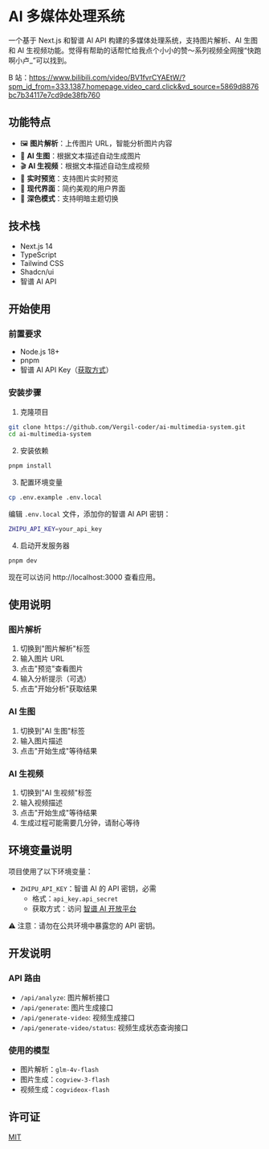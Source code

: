 # AI 多媒体处理系统

一个基于 Next.js 和智谱 AI API 构建的多媒体处理系统，支持图片解析、AI 生图和 AI 生视频功能。觉得有帮助的话帮忙给我点个小小的赞～系列视频全网搜“快跑啊小卢\_”可以找到。

B 站：https://www.bilibili.com/video/BV1fvrCYAEtW/?spm_id_from=333.1387.homepage.video_card.click&vd_source=5869d8876bc7b34117e7cd9de38fb760

## 功能特点

- 🖼️ **图片解析**：上传图片 URL，智能分析图片内容
- 🎨 **AI 生图**：根据文本描述自动生成图片
- 🎬 **AI 生视频**：根据文本描述自动生成视频
- 🎯 **实时预览**：支持图片实时预览
- 🌈 **现代界面**：简约美观的用户界面
- 🌙 **深色模式**：支持明暗主题切换

## 技术栈

- Next.js 14
- TypeScript
- Tailwind CSS
- Shadcn/ui
- 智谱 AI API

## 开始使用

### 前置要求

- Node.js 18+
- pnpm
- 智谱 AI API Key（[获取方式](https://open.bigmodel.cn/)）

### 安装步骤

1. 克隆项目

```bash
git clone https://github.com/Vergil-coder/ai-multimedia-system.git
cd ai-multimedia-system
```

2. 安装依赖

```bash
pnpm install
```

3. 配置环境变量

```bash
cp .env.example .env.local
```

编辑 `.env.local` 文件，添加你的智谱 AI API 密钥：

```bash
ZHIPU_API_KEY=your_api_key
```

4. 启动开发服务器

```bash
pnpm dev
```

现在可以访问 http://localhost:3000 查看应用。

## 使用说明

### 图片解析

1. 切换到"图片解析"标签
2. 输入图片 URL
3. 点击"预览"查看图片
4. 输入分析提示（可选）
5. 点击"开始分析"获取结果

### AI 生图

1. 切换到"AI 生图"标签
2. 输入图片描述
3. 点击"开始生成"等待结果

### AI 生视频

1. 切换到"AI 生视频"标签
2. 输入视频描述
3. 点击"开始生成"等待结果
4. 生成过程可能需要几分钟，请耐心等待

## 环境变量说明

项目使用了以下环境变量：

- `ZHIPU_API_KEY`：智谱 AI 的 API 密钥，必需
  - 格式：`api_key.api_secret`
  - 获取方式：访问 [智谱 AI 开放平台](https://open.bigmodel.cn/)

⚠️ 注意：请勿在公共环境中暴露您的 API 密钥。

## 开发说明

### API 路由

- `/api/analyze`: 图片解析接口
- `/api/generate`: 图片生成接口
- `/api/generate-video`: 视频生成接口
- `/api/generate-video/status`: 视频生成状态查询接口

### 使用的模型

- 图片解析：`glm-4v-flash`
- 图片生成：`cogview-3-flash`
- 视频生成：`cogvideox-flash`

## 许可证

[MIT](LICENSE)

